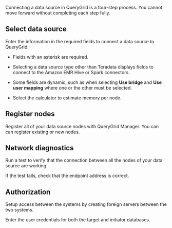 
Connecting a data source in QueryGrid is a four-step process. You cannot move forward without completing each step fully.

## Select data source


Enter the information in the required fields to connect a data source to QueryGrid.

-   Fields with an asterisk are required.

-   Selecting a data source type other than Teradata displays fields to connect to the Amazon EMR Hive or Spark connectors.

-   Some fields are dynamic, such as when selecting **Use bridge** and **Use user mapping** where one or the other must be selected.

-   Select the calculator to estimate memory per node.


## Register nodes


Register all of your data source nodes with QueryGrid Manager. You can can register existing or new nodes.

## Network diagnostics


Run a test to verify that the connection between all the nodes of your data source are working.

If the test fails, check that the endpoint address is correct.

## Authorization


Setup access between the systems by creating foreign servers between the two systems.

Enter the user credentials for both the target and initiator databases.

